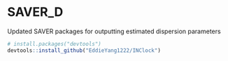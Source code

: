 # SAVER_D
 Updated SAVER packages for outputting estimated dispersion parameters

``` r
# install.packages("devtools")
devtools::install_github("EddieYang1222/INClock")
```
